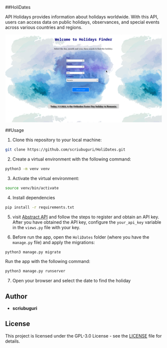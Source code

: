 ##HoliDates

API Holidays provides information about holidays worldwide. With this API, users can access data on public holidays, observances, and special events across various countries and regions.

![](holifinder.png)


##Usage

1. Clone this repository to your local machine:

```bash
git clone https://github.com/scriubuguri/HoliDates.git
```

2. Create a virtual environment with the following command:

```bash
python3 -m venv venv
```

3. Activate the virtual environment:

```bash
source venv/bin/activate
```

4. Install dependencies

```bash
pip install -r requirements.txt
```

5. visit [Abstract API](https://app.abstractapi.com/dashboard) and follow the steps to register and obtain an API key. After you have obtained the API key, configure the `your_api_key` variable in the `views.py` file with your key.

6. Before run the app, open the `HoliDates` folder (where you have the `manage.py` file) and apply the migrations:

```bash
python3 manage.py migrate
```

Run the app with the following command:

```bash
python3 manage.py runserver
```

7. Open your browser and select the date to find the holiday


## Author

- **scriubuguri**

## License

This project is licensed under the GPL-3.0 License - see the [LICENSE](https://github.com/scriubuguri/HoliDates/blob/master/LICENSE) file for details.
